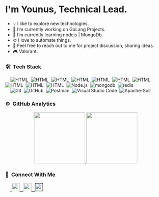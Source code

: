 <h1>I'm Younus, Technical Lead.</h1>

- 💡 I like to explore new technologies.
- 🔭 I’m currently working on GoLang Projects.
- 🌱 I’m currently learning nodejs | MongoDb.
- ⚙️ I love to automate things.
- 💬 Feel free to reach out to me for project discussion, sharing ideas.
- 🎮 Valorant.

### 🛠 &nbsp;Tech Stack

&nbsp;&nbsp;&nbsp;&nbsp;![HTML](https://img.shields.io/badge/-Golang-05122A?style=flat&logo=golang)&nbsp;
![HTML](https://img.shields.io/badge/-Cobra-05122A?style=flat)&nbsp;
![HTML](https://img.shields.io/badge/-Docker-05122A?style=flat)&nbsp;
![HTML](https://img.shields.io/badge/-Kubernetes-05122A?style=flat)&nbsp;
![HTML](https://img.shields.io/badge/-AWS-05122A?style=flat)&nbsp;
![HTML](https://img.shields.io/badge/-GORM-05122A?style=flat&logo=GORM)&nbsp;
![HTML](https://img.shields.io/badge/-Ginkgo-05122A?style=flat&logo=Ginkgo)&nbsp;
![HTML](https://img.shields.io/badge/-Kafka-05122A?style=flat&logo=Kafka)&nbsp;
![HTML](https://img.shields.io/badge/-Grpc-05122A?style=flat&logo=Grpc)&nbsp;
![HTML](https://img.shields.io/badge/-HTML-05122A?style=flat&logo=HTML5)&nbsp;
![Node.js](https://img.shields.io/badge/-Node.js-05122A?style=flat&logo=node.js)&nbsp;
![mongodb](https://img.shields.io/badge/-MongoDb-05122A?style=flat&logo=mongodb&logoColor=80ED99)&nbsp;
![redis](https://img.shields.io/badge/-Redis-05122A?style=flat&logo=redis&logoColor=a32422)&nbsp; \
&nbsp;&nbsp;&nbsp;&nbsp;![Git](https://img.shields.io/badge/-Git-05122A?style=flat&logo=git)&nbsp;
![GitHub](https://img.shields.io/badge/-GitHub-05122A?style=flat&logo=github)&nbsp;
![Postman](https://img.shields.io/badge/-postman-05122A?style=flat&logo=postman&)&nbsp;
![Visual Studio Code](https://img.shields.io/badge/-Visual%20Studio%20Code-05122A?style=flat&logo=visual-studio-code&logoColor=007ACC)&nbsp;
![Apache-Solr](https://img.shields.io/badge/Solr-05122A?style=flat&logo=apache%20solr&logoColor=#ffffff)&nbsp;

### ⚙️ &nbsp;GitHub Analytics

<p align="center">
<a href="https://github.com/younuscodes">
  <img height="160em" src="https://github-readme-stats.vercel.app/api?username=younuscodes&hide=[%22issues%22]&show_icons=true&line_height=30&theme=algolia"/>
  <img height="160em" src="https://github-readme-stats-eight-theta.vercel.app/api/top-langs/?username=younuscodes&layout=compact&langs_count=8&theme=algolia"/>
</a>
</p>

### 🔌 &nbsp;Connect With Me

<p>

&nbsp;&nbsp;&nbsp;&nbsp;<a href="https://www.linkedin.com/in/younuskhan-bk" target="_blank">
<img height="25em" src="https://cdn-icons-png.flaticon.com/512/174/174857.png"/> &nbsp;
</a>
<a href="mailto:younuskhan.unu@gmail.com" target="_blank">
<img height="25em" src="https://cdn-icons-png.flaticon.com/512/281/281769.png"/> &nbsp;
</a>
<a href="" target="_blank">
<img height="25em" src="https://cdn-icons-png.flaticon.com/512/2111/2111463.png"/>
</a>

</p>
